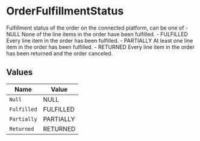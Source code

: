 # OrderFulfillmentStatus

Fulfillment status of the order on the connected platform, can be one of - NULL None of the line items in the order have been fulfilled. - FULFILLED Every line item in the order has been fulfilled. - PARTIALLY At least one line item in the order has been fulfilled. - RETURNED Every line item in the order has been returned and the order canceled.


## Values

| Name        | Value       |
| ----------- | ----------- |
| `Null`      | NULL        |
| `Fulfilled` | FULFILLED   |
| `Partially` | PARTIALLY   |
| `Returned`  | RETURNED    |